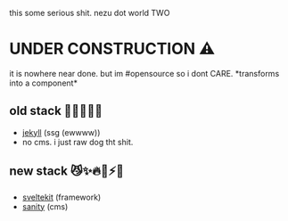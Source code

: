 this some serious shit. nezu dot world TWO

# UNDER CONSTRUCTION :warning:

it is nowhere near done. but im #opensource so i dont CARE. \*transforms into a component\*

## old stack :nauseated_face::vomiting_face::cold_face::cry::snail:
- [jekyll](https://jekyllrb.com) (ssg (ewwww))
- no cms. i just raw dog tht shit.

## new stack :smirk_cat::sparkles::fire::rabbit2::zap::dash:
- [sveltekit](https://kit.svelte.dev) (framework)
- [sanity](https://sanity.io) (cms)
